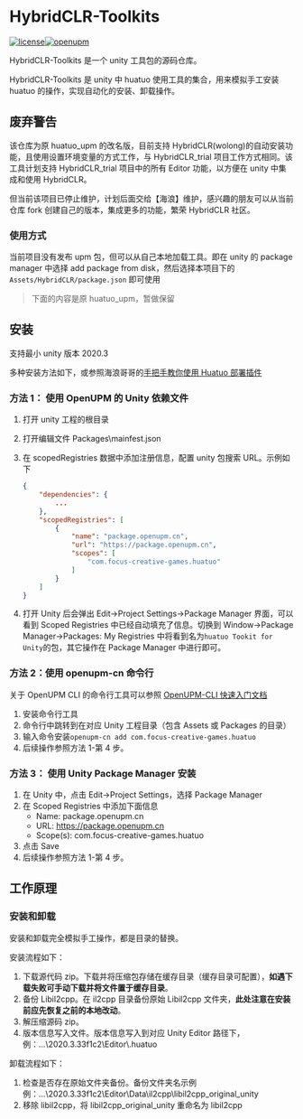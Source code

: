 # HybridCLR-Toolkits

[![license](http://img.shields.io/badge/license-MIT-blue.svg)](https://opensource.org/licenses/MIT)[![openupm](https://img.shields.io/npm/v/com.focus-creative-games.huatuo?label=openupm&registry_uri=https://package.openupm.com)](https://openupm.com/packages/com.focus-creative-games.huatuo/)

HybridCLR-Toolkits 是一个 unity 工具包的源码仓库。

HybridCLR-Toolkits 是 unity 中 huatuo 使用工具的集合，用来模拟手工安装 huatuo 的操作，实现自动化的安装、卸载操作。

## 废弃警告

该仓库为原 huatuo_upm 的改名版，目前支持 HybridCLR(wolong)的自动安装功能，且使用设置环境变量的方式工作，与 HybridCLR_trial 项目工作方式相同。该工具计划支持 HybridCLR_trial 项目中的所有 Editor 功能，以方便在 unity 中集成和使用 HybridCLR。

但当前该项目已停止维护，计划后面交给【海浪】维护，感兴趣的朋友可以从当前仓库 fork 创建自己的版本，集成更多的功能，繁荣 HybridCLR 社区。

### 使用方式

当前项目没有发布 upm 包，但可以从自己本地加载工具。即在 unity 的 package manager 中选择 add package from disk，然后选择本项目下的 `Assets/HybridCLR/package.json` 即可使用

> 下面的内容是原 huatuo_upm，暂做保留

## 安装

支持最小 unity 版本 2020.3

多种安装方法如下，或参照海浪哥哥的[手把手教你使用 Huatuo 部署插件](https://zhuanlan.zhihu.com/p/513834841)

### 方法 1： 使用 OpenUPM 的 Unity 依赖文件

1. 打开 unity 工程的根目录

2. 打开编辑文件 Packages\mainfest.json

3. 在 scopedRegistries 数据中添加注册信息，配置 unity 包搜索 URL。示例如下

    ```json
    {
        "dependencies": {
            ...
        },
        "scopedRegistries": [
            {
                "name": "package.openupm.cn",
                "url": "https://package.openupm.cn",
                "scopes": [
                    "com.focus-creative-games.huatuo"
                ]
            }
        ]
    }
    ```

4. 打开 Unity 后会弹出 Edit->Project Settings->Package Manager 界面，可以看到 Scoped Registries 中已经自动填充了信息。切换到 Window->Package Manager->Packages: My Registries 中将看到名为`huatuo Tookit for Unity`的包，其它操作在 Package Manager 中进行即可。

### 方法 2：使用 openupm-cn 命令行

关于 OpenUPM CLI 的命令行工具可以参照 [OpenUPM-CLI 快速入门文档](https://openupm.cn/zh/docs/getting-started.html#安装openupm-cli)

1. 安装命令行工具
2. 命令行中跳转到在对应 Unity 工程目录（包含 Assets 或 Packages 的目录）
3. 输入命令安装`openupm-cn add com.focus-creative-games.huatuo`
4. 后续操作参照方法 1-第 4 步。

### 方法 3： 使用 Unity Package Manager 安装

1. 在 Unity 中，点击 Edit->Project Settings，选择 Package Manager
2. 在 Scoped Registries 中添加下面信息
    - Name: package.openupm.cn
    - URL: https://package.openupm.cn
    - Scope(s): com.focus-creative-games.huatuo
3. 点击 Save
4. 后续操作参照方法 1-第 4 步。

## 工作原理

### 安装和卸载

安装和卸载完全模拟手工操作，都是目录的替换。

安装流程如下：

1. 下载源代码 zip。下载并将压缩包存储在缓存目录（缓存目录可配置），**如遇下载失败可手动下载并将文件置于缓存目录**。
2. 备份 Libil2cpp。在 il2cpp 目录备份原始 Libil2cpp 文件夹，**此处注意在安装前应先恢复之前的本地改动**。
3. 解压缩源码 zip。
4. 版本信息写入文件。版本信息写入到对应 Unity Editor 路径下，例：...\\2020.3.33f1c2\Editor\\.huatuo

卸载流程如下：

1. 检查是否存在原始文件夹备份。备份文件夹名示例 例：\...\\2020.3.33f1c2\Editor\Data\il2cpp\libil2cpp_original_unity
2. 移除 libil2cpp，将 libil2cpp_original_unity 重命名为 libil2cpp
